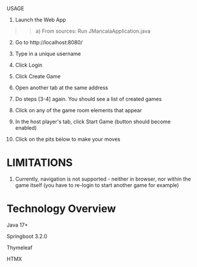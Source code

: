 USAGE
1) Launch the Web App 
>> a) From sources: Run JMancalaApplication.java


2) Go to http://localhost:8080/

3) Type in a unique username
4) Click Login
5) Click Create Game

6) Open another tab at the same address
7) Do steps [3-4] again. You should see a list of created games 
8) Click on any of the game room elements that appear 
9) In the host player's tab, click Start Game (button should become enabled)
10) Click on the pits below to make your moves

<h1>LIMITATIONS</h1>

1) Currently, navigation is not supported - neither in browser, nor within the game itself (you have to re-login to start another game for example)

<h1>
Technology Overview </h1>
Java 17+

Springboot 3.2.0

Thymeleaf

HTMX 


